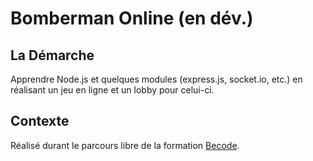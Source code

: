# Bomberman Online (en dév.)

## La Démarche

Apprendre Node.js et quelques modules (express.js, socket.io, etc.) en réalisant un jeu en ligne et un lobby pour celui-ci.

## Contexte

Réalisé durant le parcours libre de la formation [Becode](http://www.becode.org/).
